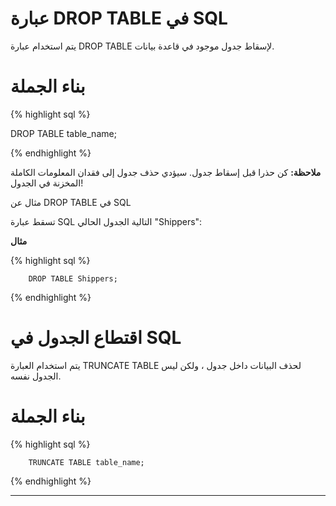 # عبارة DROP TABLE في SQL

يتم استخدام عبارة DROP TABLE لإسقاط جدول موجود في قاعدة بيانات.

# بناء الجملة

{% highlight sql %}

DROP TABLE table_name; 

{% endhighlight %}

**ملاحظة:** كن حذرا قبل إسقاط جدول. سيؤدي حذف جدول إلى فقدان المعلومات الكاملة المخزنة في الجدول!

مثال عن DROP TABLE في SQL

تسقط عبارة SQL التالية الجدول الحالي "Shippers":

**مثال**

{% highlight sql %}

		DROP TABLE Shippers;

{% endhighlight %}

# اقتطاع الجدول في SQL

يتم استخدام العبارة TRUNCATE TABLE لحذف البيانات داخل جدول ، ولكن ليس الجدول نفسه.


# بناء الجملة

{% highlight sql %}

		TRUNCATE TABLE table_name; 

{% endhighlight %}

***
